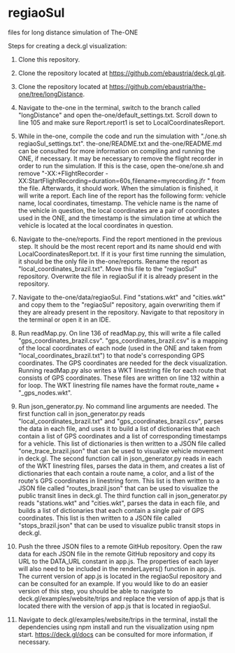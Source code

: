 # regiaoSul
files for long distance simulation of The-ONE

Steps for creating a deck.gl visualization:

1. Clone this repository.

2. Clone the repository located at https://github.com/ebaustria/deck.gl.git.

3. Clone the repository located at https://github.com/ebaustria/the-one/tree/longDistance.

4. Navigate to the-one in the terminal, switch to the branch called "longDistance" and open the-one/default_settings.txt. Scroll down to line 105 and make sure Report.report1 is set to LocalCoordinatesReport.

5. While in the-one, compile the code and run the simulation with "./one.sh regiaoSul_settings.txt". the-one/README.txt and the-one/README.md can be consulted for more information on compiling and running the ONE, if necessary. It may be necessary to remove the flight recorder in order to run the simulation. If this is the case, open the-one/one.sh and remove "-XX:+FlightRecorder  -XX:StartFlightRecording=duration=60s,filename=myrecording.jfr " from the file. Afterwards, it should work. When the simulation is finished, it will write a report. Each line of the report has the following form: vehicle name, local coordinates, timestamp. The vehicle name is the name of the vehicle in question, the local coordinates are a pair of coordinates used in the ONE, and the timestamp is the simulation time at which the vehicle is located at the local coordinates in question.

6. Navigate to the-one/reports. Find the report mentioned in the previous step. It should be the most recent report and its name should end with LocalCoordinatesReport.txt. If it is your first time running the simulation, it should be the only file in the-one/reports. Rename the report as "local_coordinates_brazil.txt". Move this file to the "regiaoSul" repository. Overwrite the file in regiaoSul if it is already present in the repository.

7. Navigate to the-one/data/regiaoSul. Find "stations.wkt" and "cities.wkt" and copy them to the "regiaoSul" repository, again overwriting them if they are already present in the repository. Navigate to that repository in the terminal or open it in an IDE.

8. Run readMap.py. On line 136 of readMap.py, this will write a file called "gps_coordinates_brazil.csv". "gps_coordinates_brazil.csv" is a mapping of the local coordinates of each node (used in the ONE and taken from "local_coordinates_brazil.txt") to that node's corresponding GPS coordinates. The GPS coordinates are needed for the deck visualization. Running readMap.py also writes a WKT linestring file for each route that consists of GPS coordinates. These files are written on line 132 within a for loop. The WKT linestring file names have the format route_name + "_gps_nodes.wkt".

9. Run json_generator.py. No command line arguments are needed. The first function call in json_generator.py reads "local_coordinates_brazil.txt" and "gps_coordinates_brazil.csv", parses the data in each file, and uses it to build a list of dictionaries that each contain a list of GPS coordinates and a list of corresponding timestamps for a vehicle. This list of dictionaries is then written to a JSON file called "one_trace_brazil.json" that can be used to visualize vehicle movement in deck.gl. The second function call in json_generator.py reads in each of the WKT linestring files, parses the data in them, and creates a list of dictionaries that each contain a route name, a color, and a list of the route's GPS coordinates in linestring form. This list is then written to a JSON file called "routes_brazil.json" that can be used to visualize the public transit lines in deck.gl. The third function call in json_generator.py reads "stations.wkt" and "cities.wkt", parses the data in each file, and builds a list of dictionaries that each contain a single pair of GPS coordinates. This list is then written to a JSON file called "stops_brazil.json" that can be used to visualize public transit stops in deck.gl.

10. Push the three JSON files to a remote GitHub repository. Open the raw data for each JSON file in the remote GitHub repository and copy its URL to the DATA_URL constant in app.js. The properties of each layer will also need to be included in the renderLayers() function in app.js. The current version of app.js is located in the regiaoSul repository and can be consulted for an example. If you would like to do an easier version of this step, you should be able to navigate to deck.gl/examples/website/trips and replace the version of app.js that is located there with the version of app.js that is located in regiaoSul.

11. Navigate to deck.gl/examples/website/trips in the terminal, install the dependencies using npm install and run the visualization using npm start. https://deck.gl/docs can be consulted for more information, if necessary.
